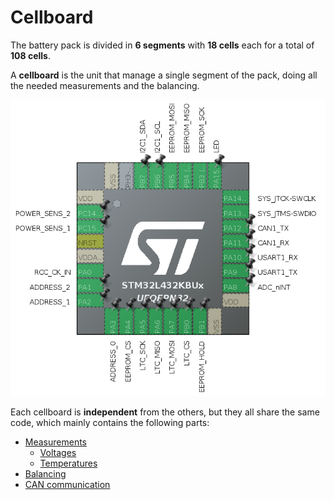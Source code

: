 # Cellboard

The battery pack is divided in **6 segments** with **18 cells** each for a total of **108 cells**.

A **cellboard** is the unit that manage a single segment of the pack, doing all the needed measurements and the balancing.

![Cellboard pinout](../pics/cellboard_pinout.png)

Each cellboard is **independent** from the others, but they all share the same code, which mainly contains the following parts:
- [Measurements](measures.md)
  - [Voltages](volt.md)
  - [Temperatures](temp.md)
- [Balancing](bal.md)
- [CAN communication](can_comm.md)